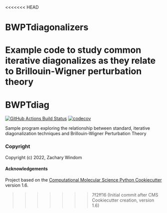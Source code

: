 <<<<<<< HEAD
# BWPTdiagonalizers
Example code to study common iterative diagonalizes as they relate to Brillouin-Wigner perturbation theory
=======
BWPTdiag
==============================
[//]: # (Badges)
[![GitHub Actions Build Status](https://github.com/REPLACE_WITH_OWNER_ACCOUNT/bwptdiag/workflows/CI/badge.svg)](https://github.com/REPLACE_WITH_OWNER_ACCOUNT/bwptdiag/actions?query=workflow%3ACI)
[![codecov](https://codecov.io/gh/REPLACE_WITH_OWNER_ACCOUNT/BWPTdiag/branch/master/graph/badge.svg)](https://codecov.io/gh/REPLACE_WITH_OWNER_ACCOUNT/BWPTdiag/branch/master)


Sample program exploring the relationship between standard, iterative diagonalization techniques and Brillouin-Wigner Perturbation Theory

### Copyright

Copyright (c) 2022, Zachary Windom


#### Acknowledgements
 
Project based on the 
[Computational Molecular Science Python Cookiecutter](https://github.com/molssi/cookiecutter-cms) version 1.6.
>>>>>>> 7f2ff16 (Initial commit after CMS Cookiecutter creation, version 1.6)
